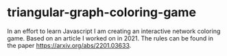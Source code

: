 # triangular-graph-coloring-game
In an effort to learn Javascript I am creating an interactive network coloring game. Based on an article I worked on in 2021.
The rules can be found in the paper https://arxiv.org/abs/2201.03633. 

